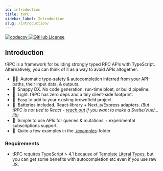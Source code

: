 ```yaml
---
id: introduction
title: tRPC
sidebar_label: Introduction
slug: /introduction/
---
```


<a href="https://codecov.io/gh/trpc/trpc">
  <img src="https://codecov.io/gh/trpc/trpc/branch/main/graph/badge.svg?token=KPPS918B0G" alt="codecov" />
</a>
<a href="https://github.com/trpc/trpc">
  <img src="https://img.shields.io/github/license/trpc/trpc.svg?label=license&style=flat" alt="GitHub License"/>
</a>

## Introduction

tRPC is a framework for building strongly typed RPC APIs with TypeScript. Alternatively, you can think of it as a way to avoid APIs altogether. 

- 🧙‍♂️&nbsp; Automatic type-safety & autocompletion inferred from your API-paths, their input data, & outputs.
- 🐎&nbsp; Snappy DX. No code generation, run-time bloat, or build pipeline.
- 🍃&nbsp; Light. tRPC has zero deps and a tiny client-side footprint.
- 🐻&nbsp; Easy to add to your existing brownfield project.
- 🔋&nbsp; Batteries included. React-library + Next.js/Express adapters. _(But tRPC is not tied to React - [reach out](https://twitter.com/alexdotjs) if you want to make a Svelte/Vue/... lib)_
- 🥃&nbsp; Simple to use APIs for queries & mutations + experimental subscriptions support.
- 👀&nbsp; Quite a few examples in the [./examples](./examples)-folder


### Requirements

- tRPC requires TypeScript > 4.1 because of [Template Literal Types](https://www.typescriptlang.org/docs/handbook/2/template-literal-types.html), but you can get some benefits with autocompletion etc even if you use raw JS.

